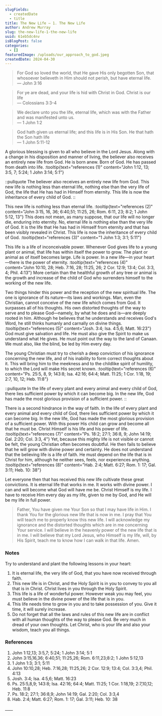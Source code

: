 ```yaml
---
slugFields:
  - createdDate
  - title
title: The New Life – 1. The New Life
author: Andrew Murray
slug: the-new-life-1-the-new-life
uuid: 61eb5dc4nv
isBlogPost: false
categories:
  - []
featuredImage: /uploads/our_approach_to_god.jpeg
createdDate: 2024-04-30
---
```

> For God so loved the world, that He gave His only begotten Son, that whosoever believeth in Him should not perish, but have eternal life.\
> — John 3:16


> For ye are dead, and your life is hid with Christ in God. Christ is our life\
> — Colossians 3:3-4

> We declare unto you the life, eternal life, which was with the Father and was manifested unto us.\
> — 1 John 1:2


> God hath given us eternal life; and this life is in His Son. He that hath the Son hath life\
> — 1 John 5:11-12

A glorious blessing is given to all who believe in the Lord Jesus. Along with a change in his disposition and manner of living, the believer also receives an entirely new life from God. He is born anew. Born of God. He has passed from death into life. :tooltip{text="references (1)" content="John 1:12, 13; 3:5, 7; 5:24; 1 John 3:14; 5:1"}

::pullquote
The believer also receives an entirely new life from God. This new life is nothing less than eternal life, nothing else than the very life of God, the life that He has had in Himself from eternity. This life is now the inheritance of every child of God.
::

This new life is nothing less than eternal life. :tooltip{text="references (2)" content="John 3:15, 16, 36; 6:40,51; 11:25, 26; Rom. 6:11, 23; 8:2; 1 John 5:12, 13"} This does not mean, as many suppose, that our life will no longer die, enduring into eternity. No, eternal life is nothing else than the very life of God. It is the life that He has had in Himself from eternity and that has been visibly revealed in Christ. This life is now the inheritance of every child of God. :tooltip{text="references (3)" content="1 John 1:3; 3:1; 5:11"}

This life is a life of inconceivable power. Whenever God gives life to a young plant or animal, that life has within itself the power to grow. The plant or animal as of itself becomes large. Life is power. In a new life—in your heart—there is the power of eternity. :tooltip{text="references (4)" content="John 10:10, 28; Heb. 7:16, 28; 11:25, 26; 2 Cor. 12:9; 13:4; Col. 3:3, 4; Phil. 4:13"} More certain than the healthful growth of any tree or animal is the growth and increase of the child of God who surrenders himself to the working of the new life.

Two things hinder this power and the reception of the new spiritual life. The one is ignorance of its nature—its laws and workings. Man, even the Christian, cannot conceive of the new life which comes from God. It surpasses all of his thoughts. His own distorted thoughts of the way to serve and to please God—namely, by what he does and is—are deeply rooted in him. Although he believes that he understands and receives God's Word, he still thinks humanly and carnally on divine things. :tooltip{text="references (5)" content="Josh. 3:4; Isa. 4:5,6; Matt. 16:23"} God must give salvation and life. He must also give the Spirit to make us understand what He gives. He must point out the way to the land of Canaan. We must also, like the blind, be led by Him every day.

The young Christian must try to cherish a deep conviction of his ignorance concerning the new life, and of his inability to form correct thoughts about it. This will bring him to the meekness and to the childlike spirit of humility, to which the Lord will make His secret known. :tooltip{text="references (6)" content="Ps. 25:5, 8, 9; 143:8; Isa. 42:16; 64:4; Matt. 11:25; 1 Cor. 1:18, 19; 2:7, 10, 12; Heb. 11:8"}

::pullquote
In the life of every plant and every animal and every child of God, there lies sufficient power by which it can become big. In the new life, God has made the most glorious provision of a sufficient power.
::

There is a second hindrance in the way of faith. In the life of every plant and every animal and every child of God, there lies sufficient power by which it can become big. In the new life, God has made the most glorious provision of a sufficient power. With this power His child can grow and become all that he must be. Christ Himself is his life and his power of life. :tooltip{text="references (7)" content="Ps. 18:2; 27:1; 36:8, 9; John 14:19; Gal. 2:20; Col. 3:3, 4"} Yet, because this mighty life is not visible or cannot be felt, the young Christian often becomes doubtful. He then fails to believe that he will grow with divine power and certainty. He does not understand that the believing life is a life of faith. He must depend on the life that is in Christ for him, although he neither sees, feels, nor experiences anything. :tooltip{text="references (8)" content="Hab. 2:4; Matt. 6:27; Rom. 1: 17; Gal. 3:11; Heb. 10: 38"}

Let everyone then that has received this new life cultivate these great convictions. It is eternal life that works in me. It works with divine power. I can and will become what God will have me be. Christ Himself is my life. I have to receive Him every day as my life, given to me by God, and He will be my life in full power.

> Father, You have given me Your Son so that I may have life in Him. I thank You for the glorious new life that is now in me. I pray that You will teach me to properly know this new life. I will acknowledge my ignorance and the distorted thoughts which are in me concerning Your service. I will believe in the heavenly power of the new life that is in me. I will believe that my Lord Jesus, who Himself is my life, will, by His Spirit, teach me to know how I can walk in that life. Amen.

### Notes

Try to understand and plant the following lessons in your heart:

1. It is eternal life, the very life of God, that you have now received through faith.
2. This new life is in Christ, and the Holy Spirit is in you to convey to you all that is in Christ. Christ lives in you through the Holy Spirit.
3. This life is a life of wonderful power. However weak you may feel, you must believe in the divine power of the life that is in you.
4. This life needs time to grow in you and to take possession of you. Give it time, it will surely increase.
5. Do not forget that all the laws and rules of this new life are in conflict with all human thoughts of the way to please God. Be very much in dread of your own thoughts. Let Christ, who is your life and also your wisdom, teach you all things.

### References

1. John 1:12,13; 3:5,7; 5:24; 1 John 3:14; 5:1
2. John 3:15,16,36; 6:40,51; 11:25,26; Rom. 6:11,23;8:2; 1 John 5:12,13
3. 1 John 1:3; 3:1; 5:11
4. John 10:10,28; Heb. 7:16,28; 11:25,26; 2 Cor. 12:9; 13:4; Col. 3:3,4; Phil. 4:13
5. Josh. 3:4; Isa. 4:5,6; Matt. 16:23
6. Ps. 25:5,8,9; 143:8; Isa. 42:16; 64:4; Matt. 11:25; 1 Cor. 1:18,19; 2:7,10,12; Heb. 11:8
7. Ps. 18:2; 27:1; 36:8,9; John 14:19; Gal. 2:20; Col. 3:3,4
8. Hab. 2:4; Matt. 6:27; Rom. 1: 17; Gal. 3:11; Heb. 10: 38

\_\_\_\_
